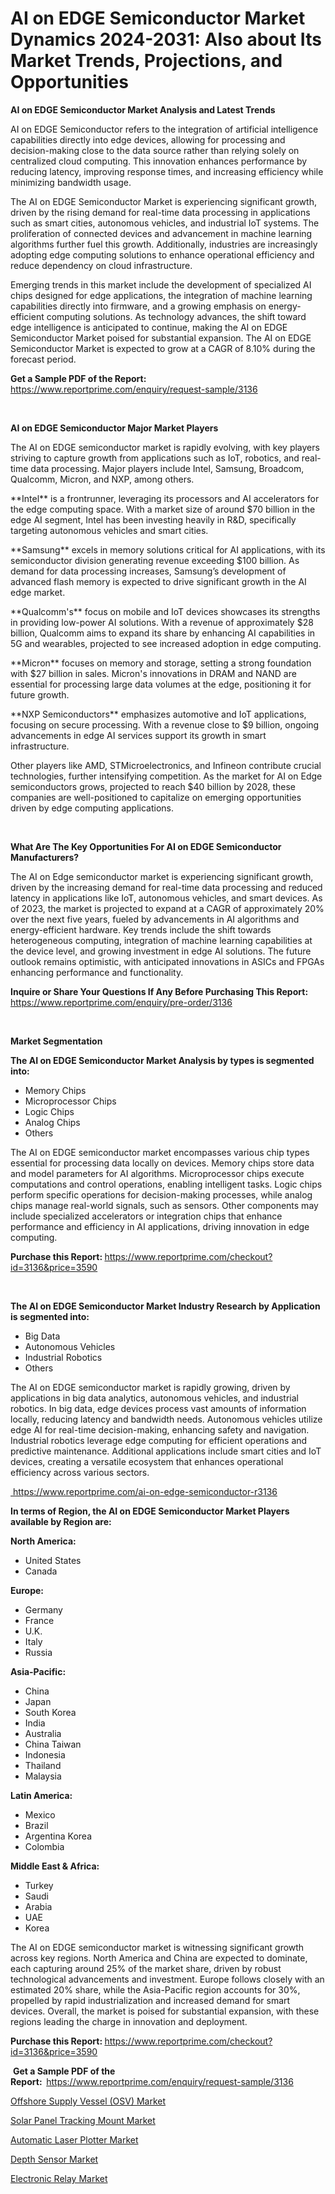 <p><h1>AI on EDGE Semiconductor Market Dynamics 2024-2031: Also about Its Market Trends, Projections, and Opportunities</h1></p><p><strong>AI on EDGE Semiconductor Market Analysis and Latest Trends</strong></p>
<p><p>AI on EDGE Semiconductor refers to the integration of artificial intelligence capabilities directly into edge devices, allowing for processing and decision-making close to the data source rather than relying solely on centralized cloud computing. This innovation enhances performance by reducing latency, improving response times, and increasing efficiency while minimizing bandwidth usage.</p><p>The AI on EDGE Semiconductor Market is experiencing significant growth, driven by the rising demand for real-time data processing in applications such as smart cities, autonomous vehicles, and industrial IoT systems. The proliferation of connected devices and advancement in machine learning algorithms further fuel this growth. Additionally, industries are increasingly adopting edge computing solutions to enhance operational efficiency and reduce dependency on cloud infrastructure.</p><p>Emerging trends in this market include the development of specialized AI chips designed for edge applications, the integration of machine learning capabilities directly into firmware, and a growing emphasis on energy-efficient computing solutions. As technology advances, the shift toward edge intelligence is anticipated to continue, making the AI on EDGE Semiconductor Market poised for substantial expansion. The AI on EDGE Semiconductor Market is expected to grow at a CAGR of 8.10% during the forecast period.</p></p>
<p><strong>Get a Sample PDF of the Report:&nbsp;</strong> <a href="https://www.reportprime.com/enquiry/request-sample/3136?utm_campaign=62&utm_medium=2&utm_source=Github&utm_content=ia&utm_term=28102024&utm_id=ai-on-edge-semiconductor">https://www.reportprime.com/enquiry/request-sample/3136</a></p>
<p>&nbsp;</p>
<p><strong>AI on EDGE Semiconductor Major Market Players</strong></p>
<p><p>The AI on EDGE semiconductor market is rapidly evolving, with key players striving to capture growth from applications such as IoT, robotics, and real-time data processing. Major players include Intel, Samsung, Broadcom, Qualcomm, Micron, and NXP, among others.</p><p>**Intel** is a frontrunner, leveraging its processors and AI accelerators for the edge computing space. With a market size of around $70 billion in the edge AI segment, Intel has been investing heavily in R&D, specifically targeting autonomous vehicles and smart cities.</p><p>**Samsung** excels in memory solutions critical for AI applications, with its semiconductor division generating revenue exceeding $100 billion. As demand for data processing increases, Samsung’s development of advanced flash memory is expected to drive significant growth in the AI edge market.</p><p>**Qualcomm's** focus on mobile and IoT devices showcases its strengths in providing low-power AI solutions. With a revenue of approximately $28 billion, Qualcomm aims to expand its share by enhancing AI capabilities in 5G and wearables, projected to see increased adoption in edge computing.</p><p>**Micron** focuses on memory and storage, setting a strong foundation with $27 billion in sales. Micron's innovations in DRAM and NAND are essential for processing large data volumes at the edge, positioning it for future growth.</p><p>**NXP Semiconductors** emphasizes automotive and IoT applications, focusing on secure processing. With a revenue close to $9 billion, ongoing advancements in edge AI services support its growth in smart infrastructure.</p><p>Other players like AMD, STMicroelectronics, and Infineon contribute crucial technologies, further intensifying competition. As the market for AI on Edge semiconductors grows, projected to reach $40 billion by 2028, these companies are well-positioned to capitalize on emerging opportunities driven by edge computing applications.</p></p>
<p>&nbsp;</p>
<p><strong>What Are The Key Opportunities For AI on EDGE Semiconductor Manufacturers?</strong></p>
<p><p>The AI on Edge semiconductor market is experiencing significant growth, driven by the increasing demand for real-time data processing and reduced latency in applications like IoT, autonomous vehicles, and smart devices. As of 2023, the market is projected to expand at a CAGR of approximately 20% over the next five years, fueled by advancements in AI algorithms and energy-efficient hardware. Key trends include the shift towards heterogeneous computing, integration of machine learning capabilities at the device level, and growing investment in edge AI solutions. The future outlook remains optimistic, with anticipated innovations in ASICs and FPGAs enhancing performance and functionality.</p></p>
<p><strong>Inquire or Share Your Questions If Any Before Purchasing This Report:</strong> <a href="https://www.reportprime.com/enquiry/pre-order/3136?utm_campaign=62&utm_medium=2&utm_source=Github&utm_content=ia&utm_term=28102024&utm_id=ai-on-edge-semiconductor">https://www.reportprime.com/enquiry/pre-order/3136</a></p>
<p>&nbsp;</p>
<p><strong>Market Segmentation</strong></p>
<p><strong>The AI on EDGE Semiconductor Market Analysis by types is segmented into:</strong></p>
<p><ul><li>Memory Chips</li><li>Microprocessor Chips</li><li>Logic Chips</li><li>Analog Chips</li><li>Others</li></ul></p>
<p><p>The AI on EDGE semiconductor market encompasses various chip types essential for processing data locally on devices. Memory chips store data and model parameters for AI algorithms. Microprocessor chips execute computations and control operations, enabling intelligent tasks. Logic chips perform specific operations for decision-making processes, while analog chips manage real-world signals, such as sensors. Other components may include specialized accelerators or integration chips that enhance performance and efficiency in AI applications, driving innovation in edge computing.</p></p>
<p><strong>Purchase this Report:&nbsp;</strong><a href="https://www.reportprime.com/checkout?id=3136&price=3590&utm_campaign=62&utm_medium=2&utm_source=Github&utm_content=ia&utm_term=28102024&utm_id=ai-on-edge-semiconductor">https://www.reportprime.com/checkout?id=3136&price=3590</a></p>
<p>&nbsp;</p>
<p><strong>The AI on EDGE Semiconductor Market Industry Research by Application is segmented into:</strong></p>
<p><ul><li>Big Data</li><li>Autonomous Vehicles</li><li>Industrial Robotics</li><li>Others</li></ul></p>
<p><p>The AI on EDGE semiconductor market is rapidly growing, driven by applications in big data analytics, autonomous vehicles, and industrial robotics. In big data, edge devices process vast amounts of information locally, reducing latency and bandwidth needs. Autonomous vehicles utilize edge AI for real-time decision-making, enhancing safety and navigation. Industrial robotics leverage edge computing for efficient operations and predictive maintenance. Additional applications include smart cities and IoT devices, creating a versatile ecosystem that enhances operational efficiency across various sectors.</p></p>
<p><a href="https://www.reportprime.com/ai-on-edge-semiconductor-r3136?utm_campaign=62&utm_medium=2&utm_source=Github&utm_content=ia&utm_term=28102024&utm_id=ai-on-edge-semiconductor">&nbsp;https://www.reportprime.com/ai-on-edge-semiconductor-r3136</a></p>
<p><strong>In terms of Region, the AI on EDGE Semiconductor Market Players available by Region are:</strong></p>
<p>
    <p> <strong> North America: </strong>
        <ul>
            <li>United States</li>
            <li>Canada</li>
        </ul>
        </p> 
    <p> <strong> Europe: </strong>
        <ul>
            <li>Germany</li>
            <li>France</li>
            <li>U.K.</li>
            <li>Italy</li>
            <li>Russia</li>
        </ul>
        </p> 
    <p> <strong> Asia-Pacific: </strong>
        <ul>
            <li>China</li>
            <li>Japan</li>
            <li>South Korea</li>
            <li>India</li>
            <li>Australia</li>
            <li>China Taiwan</li>
            <li>Indonesia</li>
            <li>Thailand</li>
            <li>Malaysia</li>
        </ul>
        </p> 
    <p> <strong> Latin America: </strong>
        <ul>
            <li>Mexico</li>
            <li>Brazil</li>
            <li>Argentina Korea</li>
            <li>Colombia</li>
        </ul>
        </p> 
    <p> <strong> Middle East & Africa: </strong>
        <ul>
            <li>Turkey</li>
            <li>Saudi</li>
            <li>Arabia</li>
            <li>UAE</li>
            <li>Korea</li>
        </ul>
    </p>
    </p>
<p><p>The AI on EDGE semiconductor market is witnessing significant growth across key regions. North America and China are expected to dominate, each capturing around 25% of the market share, driven by robust technological advancements and investment. Europe follows closely with an estimated 20% share, while the Asia-Pacific region accounts for 30%, propelled by rapid industrialization and increased demand for smart devices. Overall, the market is poised for substantial expansion, with these regions leading the charge in innovation and deployment.</p></p>
<p><strong>Purchase this Report: </strong><a href="https://www.reportprime.com/checkout?id=3136&price=3590&utm_campaign=62&utm_medium=2&utm_source=Github&utm_content=ia&utm_term=28102024&utm_id=ai-on-edge-semiconductor">https://www.reportprime.com/checkout?id=3136&price=3590</a></p>
<p>&nbsp;<strong>Get a Sample PDF of the Report:&nbsp;&nbsp;</strong><a href="https://www.reportprime.com/enquiry/request-sample/3136?utm_campaign=62&utm_medium=2&utm_source=Github&utm_content=ia&utm_term=28102024&utm_id=ai-on-edge-semiconductor">https://www.reportprime.com/enquiry/request-sample/3136</a></p>
<p><strong></strong></p>
<p><p><a href="https://www.linkedin.com/pulse/global-offshore-supply-vessel-osv-market-analysis-key-trends-kzfcf?trk=public_post_embed_feed-article-content&utm_campaign=62&utm_medium=2&utm_source=Github&utm_content=ia&utm_term=28102024&utm_id=ai-on-edge-semiconductor">Offshore Supply Vessel (OSV) Market</a></p><p><a href="https://www.linkedin.com/pulse/solar-panel-tracking-mount-market2024-2031-industry-insights-cgc0e?utm_campaign=62&utm_medium=2&utm_source=Github&utm_content=ia&utm_term=28102024&utm_id=ai-on-edge-semiconductor">Solar Panel Tracking Mount Market</a></p><p><a href="https://issuu.com/reportprime-2/docs/automatic-laser-plotter-market-size_ab4ec909f856fd?utm_campaign=62&utm_medium=2&utm_source=Github&utm_content=ia&utm_term=28102024&utm_id=ai-on-edge-semiconductor">Automatic Laser Plotter Market</a></p><p><a href="https://github.com/MCGEE-CRANECaitlyn/Market-Research-Report-List-1/blob/main/depth-sensor-market.md?utm_campaign=62&utm_medium=2&utm_source=Github&utm_content=ia&utm_term=28102024&utm_id=ai-on-edge-semiconductor">Depth Sensor Market</a></p><p><a href="https://github.com/Annahawkins697/Market-Research-Report-List-1/blob/main/electronic-relay-market.md?utm_campaign=62&utm_medium=2&utm_source=Github&utm_content=ia&utm_term=28102024&utm_id=ai-on-edge-semiconductor">Electronic Relay Market</a></p></p>